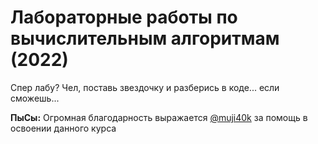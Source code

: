 # Лабораторные работы по вычислительным алгоритмам (2022)

Спер лабу? Чел, поставь звездочку и разберись в коде... если сможешь...

**ПыСы:** Огромная благодарность выражается [@muji40k](https://github.com/muji40k) за помощь в освоении данного курса
